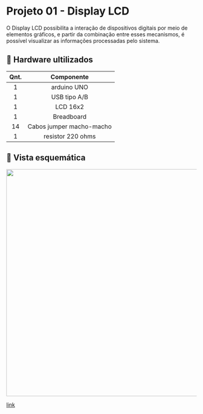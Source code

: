 # Projeto 01 - Display LCD

<p>
O Display LCD possibilita a interação de dispositivos digitais por meio de elementos gráficos, e partir da combinação entre esses mecanismos, é possível visualizar as informações processadas pelo sistema.
</p>

## :open_file_folder: Hardware ultilizados
|Qnt.| Componente |
| :---: | :---: | 
| 1 | arduino UNO |
| 1 | USB tipo A/B |
| 1 | LCD 16x2 |
| 1 | Breadboard |
| 14 | Cabos jumper macho-macho |
| 1 | resistor 220 ohms|

## :pencil: Vista esquemática 
<img src="/LCD/vistaEsquemática.png" width="600">

<a href='https://www.tinkercad.com/things/4euId7k4GeF'> link </a>
